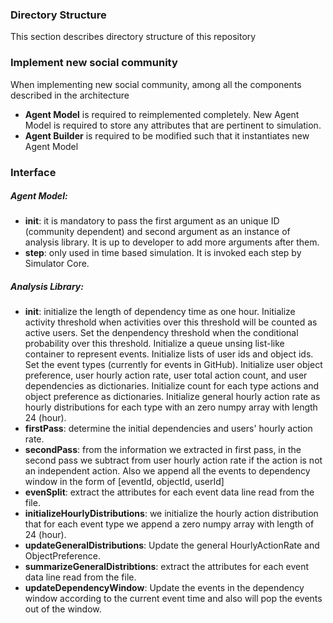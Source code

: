 ### Directory Structure
This section describes directory structure of this repository

### Implement new social community
When implementing new social community, among all the components described in the architecture
- __Agent Model__ is required to reimplemented completely. New Agent Model is required to store any attributes that are pertinent to simulation.
- __Agent Builder__ is required to be modified such that it instantiates new Agent Model

### Interface
##### Agent Model:
- __init__: it is mandatory to pass the first argument as an unique ID (community dependent) and second argument as an instance of analysis library. It is up to developer to add more arguments after them.
- __step__: only used in time based simulation. It is invoked each step by Simulator Core.

##### Analysis Library:
- __init__: initialize the length of dependency time as one hour. Initialize activity threshold when activities over this threshold will be counted as active users. Set the denpendency threshold when the conditional probability over this threshold. Initialize a queue unsing list-like container to represent events. Initialize lists of user ids and object ids. Set the event types (currently for events in GitHub). Initialize user object preference, user hourly action rate, user total action count, and user dependencies as dictionaries. Initialize count for each type actions and object preference as dictionaries. Initialize general hourly action rate as hourly distributions for each type with an zero numpy array with length 24 (hour).
- __firstPass__: determine the initial dependencies and users' hourly action rate.
- __secondPass__: from the information we extracted in first pass, in the second pass we subtract from user hourly action rate if the action is not an independent action. Also we append all the events to dependency window in the form of [eventId, objectId, userId]
- __evenSplit__: extract the attributes for each event data line read from the file.
- __initializeHourlyDistributions__: we initialize the hourly action distribution that for each event type we append a zero numpy array with length of 24 (hour).
- __updateGeneralDistributions__: Update the general HourlyActionRate and ObjectPreference.
- __summarizeGeneralDistribtions__: extract the attributes for each event data line read from the file.
- __updateDependencyWindow__: Update the events in the dependency window according to the current event time and also will pop the events out of the window.

